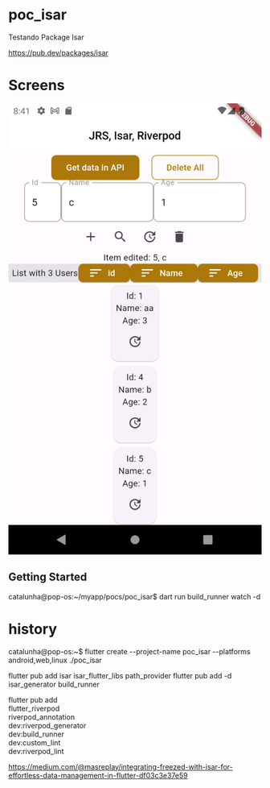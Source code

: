 # poc_isar

Testando Package Isar 

https://pub.dev/packages/isar

# Screens

![Home](./readme/home.png)

## Getting Started

catalunha@pop-os:~/myapp/pocs/poc_isar$ dart run build_runner watch -d

# history
catalunha@pop-os:~$ flutter create --project-name poc_isar --platforms android,web,linux ./poc_isar

flutter pub add isar isar_flutter_libs path_provider
flutter pub add -d isar_generator build_runner

flutter pub add \
  flutter_riverpod \
  riverpod_annotation \
  dev:riverpod_generator \
  dev:build_runner \
  dev:custom_lint \
  dev:riverpod_lint

https://medium.com/@masreplay/integrating-freezed-with-isar-for-effortless-data-management-in-flutter-df03c3e37e59